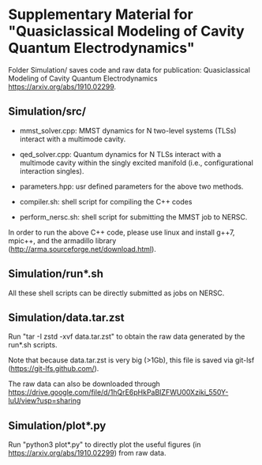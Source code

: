 # Supplementary Material for "Quasiclassical Modeling of Cavity Quantum Electrodynamics"


Folder Simulation/ saves code and raw data for publication: Quasiclassical Modeling of Cavity Quantum Electrodynamics https://arxiv.org/abs/1910.02299.

## Simulation/src/ 

- mmst_solver.cpp: MMST dynamics for N two-level systems (TLSs) interact with a multimode cavity.

- qed_solver.cpp: Quantum dynamics for N TLSs interact with a multimode cavity within the singly excited manifold (i.e., configurational interaction singles).

- parameters.hpp: usr defined parameters for the above two methods.

- compiler.sh: shell script for compiling the C++ codes

- perform_nersc.sh: shell script for submitting the MMST job to NERSC.

In order to run the above C++ code, please use linux and install g++7, mpic++, and the armadillo library (http://arma.sourceforge.net/download.html). 

## Simulation/run*.sh

All these shell scripts can be directly submitted as jobs on NERSC.

## Simulation/data.tar.zst

Run "tar -I zstd -xvf data.tar.zst" to obtain the raw data generated by the run*.sh scripts.

Note that because data.tar.zst is very big (>1Gb), this file is saved via git-lsf (https://git-lfs.github.com/). 

The raw data can also be downloaded through https://drive.google.com/file/d/1hQrE6pHkPaBIZFWU00Xziki_550Y-luU/view?usp=sharing

## Simulation/plot*.py

Run "python3 plot*.py" to directly plot the useful figures (in https://arxiv.org/abs/1910.02299) from raw data.

